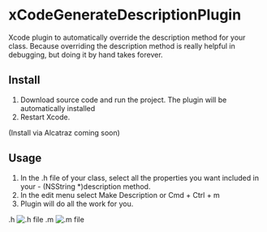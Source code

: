 # xCodeGenerateDescriptionPlugin
Xcode plugin to automatically override the description method for your class. Because overriding the description method is really helpful in debugging, but doing it by hand takes forever. 

## Install
1. Download source code and run the project. The plugin will be automatically installed
2. Restart Xcode.

(Install via Alcatraz coming soon)

## Usage
1. In the .h file of your class, select all the properties you want included in your - (NSString *)description method. 
2. In the edit menu select Make Description or Cmd + Ctrl + m
3. Plugin will do all the work for you.

.h
![.h file](https://github.com/adamontherun/xCodeGenerateDescriptionPlugin/blob/master/AutoGenerateDescriptionPluginProd/AutoGenerateDescriptionPluginProd/header.png)
.m
![.m file](https://github.com/adamontherun/xCodeGenerateDescriptionPlugin/blob/master/AutoGenerateDescriptionPluginProd/AutoGenerateDescriptionPluginProd/implementation.png)
